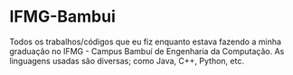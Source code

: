 # IFMG-Bambui
Todos os trabalhos/códigos que eu fiz enquanto estava fazendo a minha graduação no IFMG - Campus Bambuí de Engenharia da Computação.
As linguagens usadas são diversas; como Java, C++, Python, etc.
